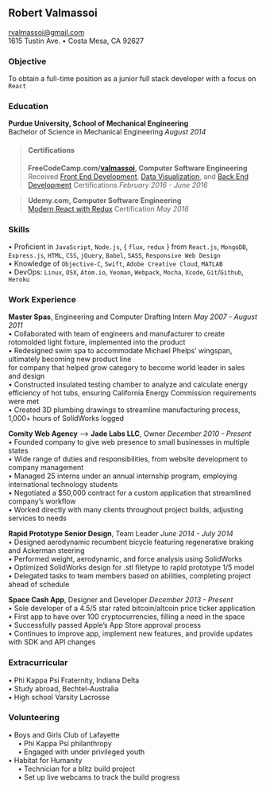 ## Robert Valmassoi
[rvalmassoi@gmail.com](mailto:rvalmassoi@gmail.com)  
1615 Tustin Ave. • Costa Mesa, CA 92627

### Objective
To obtain a full-time position as a junior full stack developer with a focus on `React`

### Education
**Purdue University, School of Mechanical Engineering**  
Bachelor of Science in Mechanical Engineering *August 2014*  

> #### Certifications
> **FreeCodeCamp.com/[valmassoi](https://www.freecodecamp.com/valmassoi), Computer Software Engineering**  
> Received [Front End Development](https://www.freecodecamp.com/valmassoi/front-end-certification), [Data Visualization](https://www.freecodecamp.com/valmassoi/data-visualization-certification), and [Back End Development](https://www.freecodecamp.com/valmassoi/back-end-certification) Certifications *February 2016 - June 2016*  

> **Udemy.com, Computer Software Engineering**  
> [Modern React with Redux](https://www.udemy.com/certificate/UC-QESJIVSD/) Certification *May 2016*  

### Skills
• Proficient in `JavaScript`, `Node.js`, { `flux`, `redux` } from `React.js`, `MongoDB`, `Express.js`, `HTML`, `CSS`, `jQuery`, `Babel`, `SASS`, `Responsive Web Design`  
• Knowledge of `Objective-C`, `Swift`, `Adobe Creative Cloud`, `MATLAB`  
• DevOps: `Linux`, `OSX`, `Atom.io`, `Yeoman`, `Webpack`, `Mocha`, `Xcode`, `Git`/`Github`, `Heroku`  

### Work Experience
**Master Spas**, Engineering and Computer Drafting Intern *May 2007 - August 2011*  
• Collaborated with team of engineers and manufacturer to create rotomolded light fixture, implemented into the product  
• Redesigned swim spa to accommodate Michael Phelps’ wingspan, ultimately becoming new product line  
for company that helped grow category to become world leader in sales and design  
• Constructed insulated testing chamber to analyze and calculate energy efficiency of hot tubs, ensuring California Energy Commission requirements were met  
• Created 3D plumbing drawings to streamline manufacturing process, 1,000+ hours of SolidWorks logged

**Comity Web Agency** --> **Jade Labs LLC**, Owner *December 2010 - Present*  
• Founded company to give web presence to small businesses in multiple states  
• Wide range of duties and responsibilities, from website development to company management  
• Managed 25 interns under an annual internship program, employing international technology students  
• Negotiated a $50,000 contract for a custom application that streamlined company’s workflow  
• Worked directly with many clients throughout project builds, adjusting services to needs

**Rapid Prototype Senior Design**, Team Leader *June 2014 - July 2014*  
• Designed aerodynamic recumbent bicycle featuring regenerative braking and Ackerman steering  
• Performed weight, aerodynamic, and force analysis using SolidWorks  
• Optimized SolidWorks design for .stl filetype to rapid prototype 1/5 model  
• Delegated tasks to team members based on abilities, completing project ahead of schedule

**Space Cash App**, Designer and Developer *December 2013 - Present*  
• Sole developer of a 4.5/5 star rated bitcoin/altcoin price ticker application  
• First app to have over 100 cryptocurrencies, filling a need in the space  
• Successfully passed Apple’s App Store approval process  
• Continues to improve app, implement new features, and provide updates with SDK and API changes

### Extracurricular
• Phi Kappa Psi Fraternity, Indiana Delta  
• Study abroad, Bechtel-Australia  
• High school Varsity Lacrosse

### Volunteering
• Boys and Girls Club of Lafayette  
&nbsp;&nbsp;&nbsp;&nbsp;&nbsp;• Phi Kappa Psi philanthropy  
&nbsp;&nbsp;&nbsp;&nbsp;&nbsp;• Engaged with under privileged youth  
• Habitat for Humanity  
&nbsp;&nbsp;&nbsp;&nbsp;&nbsp;• Technician for a blitz build project  
&nbsp;&nbsp;&nbsp;&nbsp;&nbsp;• Set up live webcams to track the build progress
